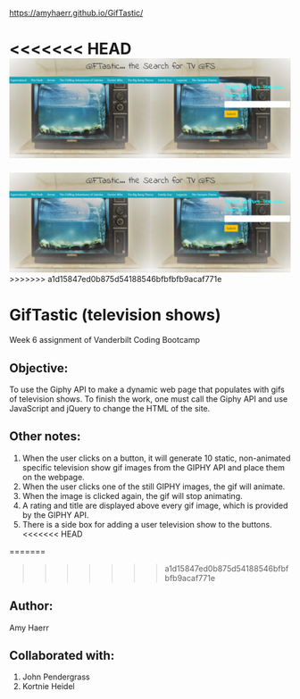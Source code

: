  https://amyhaerr.github.io/GifTastic/


<<<<<<< HEAD
<img src="assets/images/television.png">
=======
<img src="assets/images/television.png" >
>>>>>>> a1d15847ed0b875d54188546bfbfbfb9acaf771e


# GifTastic (television shows)
Week 6 assignment of Vanderbilt Coding Bootcamp

## Objective: 
To use the Giphy API to make a dynamic web page that populates with gifs of television shows. To finish the work, one must call the Giphy API and use JavaScript and jQuery to change the HTML of the site.

## Other notes:
1. When the user clicks on a button, it will generate 10 static, non-animated specific television show gif images from the GIPHY API and place them on the webpage.
2. When the user clicks one of the still GIPHY images, the gif will animate. 
3. When the image is clicked again, the gif will stop animating.
4. A rating and title are displayed above every gif image, which is provided by the GIPHY API.
5. There is a side box for adding a user television show to the buttons. 
<<<<<<< HEAD

=======
>>>>>>> a1d15847ed0b875d54188546bfbfbfb9acaf771e

## Author:
Amy Haerr

## Collaborated with:
1. John Pendergrass
2. Kortnie Heidel


